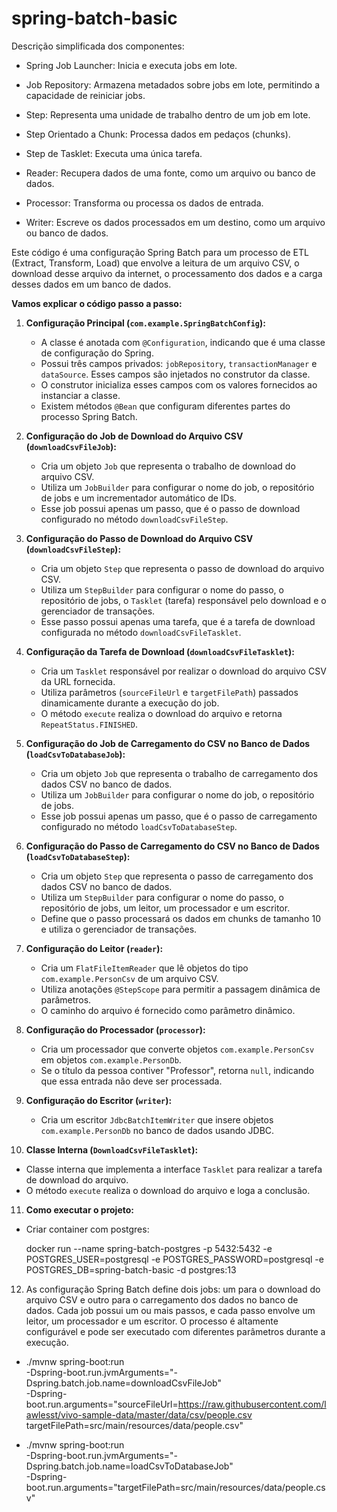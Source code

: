 # spring-batch-basic

Descrição simplificada dos componentes:

- Spring Job Launcher: Inicia e executa jobs em lote.
- Job Repository: Armazena metadados sobre jobs em lote, permitindo a capacidade de reiniciar jobs.
- Step: Representa uma unidade de trabalho dentro de um job em lote.

- Step Orientado a Chunk: Processa dados em pedaços (chunks).
- Step de Tasklet: Executa uma única tarefa.
- Reader: Recupera dados de uma fonte, como um arquivo ou banco de dados.
- Processor: Transforma ou processa os dados de entrada.
- Writer: Escreve os dados processados em um destino, como um arquivo ou banco de dados.

Este código é uma configuração Spring Batch para um processo de ETL (Extract, Transform, Load) que envolve a leitura de um arquivo CSV, o download desse arquivo da internet, o processamento dos dados e a carga desses dados em um banco de dados.

**Vamos explicar o código passo a passo:**

1. **Configuração Principal (`com.example.SpringBatchConfig`):**
    - A classe é anotada com `@Configuration`, indicando que é uma classe de configuração do Spring.
    - Possui três campos privados: `jobRepository`, `transactionManager` e `dataSource`. Esses campos são injetados no construtor da classe.
    - O construtor inicializa esses campos com os valores fornecidos ao instanciar a classe.
    - Existem métodos `@Bean` que configuram diferentes partes do processo Spring Batch.

2. **Configuração do Job de Download do Arquivo CSV (`downloadCsvFileJob`):**
    - Cria um objeto `Job` que representa o trabalho de download do arquivo CSV.
    - Utiliza um `JobBuilder` para configurar o nome do job, o repositório de jobs e um incrementador automático de IDs.
    - Esse job possui apenas um passo, que é o passo de download configurado no método `downloadCsvFileStep`.

3. **Configuração do Passo de Download do Arquivo CSV (`downloadCsvFileStep`):**
    - Cria um objeto `Step` que representa o passo de download do arquivo CSV.
    - Utiliza um `StepBuilder` para configurar o nome do passo, o repositório de jobs, o `Tasklet` (tarefa) responsável pelo download e o gerenciador de transações.
    - Esse passo possui apenas uma tarefa, que é a tarefa de download configurada no método `downloadCsvFileTasklet`.

4. **Configuração da Tarefa de Download (`downloadCsvFileTasklet`):**
    - Cria um `Tasklet` responsável por realizar o download do arquivo CSV da URL fornecida.
    - Utiliza parâmetros (`sourceFileUrl` e `targetFilePath`) passados dinamicamente durante a execução do job.
    - O método `execute` realiza o download do arquivo e retorna `RepeatStatus.FINISHED`.

5. **Configuração do Job de Carregamento do CSV no Banco de Dados (`loadCsvToDatabaseJob`):**
    - Cria um objeto `Job` que representa o trabalho de carregamento dos dados CSV no banco de dados.
    - Utiliza um `JobBuilder` para configurar o nome do job, o repositório de jobs.
    - Esse job possui apenas um passo, que é o passo de carregamento configurado no método `loadCsvToDatabaseStep`.

6. **Configuração do Passo de Carregamento do CSV no Banco de Dados (`loadCsvToDatabaseStep`):**
    - Cria um objeto `Step` que representa o passo de carregamento dos dados CSV no banco de dados.
    - Utiliza um `StepBuilder` para configurar o nome do passo, o repositório de jobs, um leitor, um processador e um escritor.
    - Define que o passo processará os dados em chunks de tamanho 10 e utiliza o gerenciador de transações.

7. **Configuração do Leitor (`reader`):**
    - Cria um `FlatFileItemReader` que lê objetos do tipo `com.example.PersonCsv` de um arquivo CSV.
    - Utiliza anotações `@StepScope` para permitir a passagem dinâmica de parâmetros.
    - O caminho do arquivo é fornecido como parâmetro dinâmico.

8. **Configuração do Processador (`processor`):**
    - Cria um processador que converte objetos `com.example.PersonCsv` em objetos `com.example.PersonDb`.
    - Se o título da pessoa contiver "Professor", retorna `null`, indicando que essa entrada não deve ser processada.

9. **Configuração do Escritor (`writer`):**
    - Cria um escritor `JdbcBatchItemWriter` que insere objetos `com.example.PersonDb` no banco de dados usando JDBC.

10. **Classe Interna (`DownloadCsvFileTasklet`):**
- Classe interna que implementa a interface `Tasklet` para realizar a tarefa de download do arquivo.
- O método `execute` realiza o download do arquivo e loga a conclusão.

11. **Como executar o projeto:**

- Criar container com postgres:

  docker run --name spring-batch-postgres -p 5432:5432 -e POSTGRES_USER=postgresql -e POSTGRES_PASSWORD=postgresql -e POSTGRES_DB=spring-batch-basic -d postgres:13

12. As configuração Spring Batch define dois jobs: um para o download do arquivo CSV e outro para o carregamento dos dados no banco de dados. Cada job possui um ou mais passos, e cada passo envolve um leitor, um processador e um escritor. O processo é altamente configurável e pode ser executado com diferentes parâmetros durante a execução.

- ./mvnw spring-boot:run \
-Dspring-boot.run.jvmArguments="-Dspring.batch.job.name=downloadCsvFileJob" \
-Dspring-boot.run.arguments="sourceFileUrl=https://raw.githubusercontent.com/lawlesst/vivo-sample-data/master/data/csv/people.csv targetFilePath=src/main/resources/data/people.csv"

- ./mvnw spring-boot:run \
-Dspring-boot.run.jvmArguments="-Dspring.batch.job.name=loadCsvToDatabaseJob" \
-Dspring-boot.run.arguments="targetFilePath=src/main/resources/data/people.csv"
